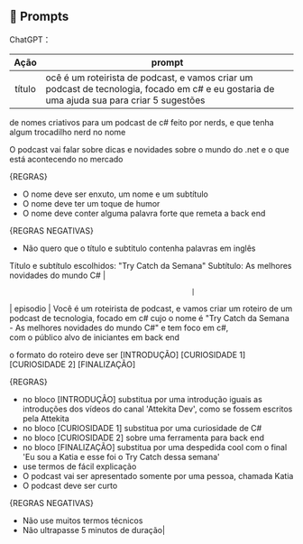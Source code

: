 ## 🧠 Prompts

ChatGPT：

|  Ação  | prompt                                                                                                                                     |
| :----: | ------------------------------------------------------------------------------------------------------------------------------------------ |
| título | ocê é um roteirista de podcast, e vamos criar um podcast de tecnologia, focado em c# e eu gostaria de uma ajuda sua para criar 5 sugestões |

de nomes criativos para um podcast de c# feito por nerds, e que tenha algum trocadilho nerd no nome

O podcast vai falar sobre dicas e novidades sobre o mundo do .net e o que está acontecendo no mercado

{REGRAS}

- O nome deve ser enxuto, um nome e um subtítulo
- O nome deve ter um toque de humor
- O nome deve conter alguma palavra forte que remeta a back end

{REGRAS NEGATIVAS}

- Não quero que o título e subtitulo contenha palavras em inglês

Título e subtítulo escolhidos:
"Try Catch da Semana"
Subtítulo: As melhores novidades do mundo C# |

                                                 |

| episodio | Você é um roteirista de podcast, e vamos criar um roteiro de um podcast de tecnologia, focado em c# cujo o
nome é "Try Catch da Semana - As melhores novidades do mundo C#" e tem foco em c#,  
com o público alvo de iniciantes em back end

o formato do roteiro deve ser
[INTRODUÇÃO]
[CURIOSIDADE 1]
[CURIOSIDADE 2]
[FINALIZAÇÃO]

{REGRAS}

- no bloco [INTRODUÇÃO] substitua por uma introdução iguais as introduções dos vídeos do canal 'Attekita Dev', como se fossem escritos pela Attekita
- no bloco [CURIOSIDADE 1] substitua por uma curiosidade de C#
- no bloco [CURIOSIDADE 2] sobre uma ferramenta para back end
- no bloco [FINALIZAÇÃO] substitua por uma despedida cool com o final 'Eu sou a Katia e esse foi o Try Catch dessa semana'
- use termos de fácil explicação
- O podcast vai ser apresentado somente por uma pessoa, chamada Katia
- O podcast deve ser curto

{REGRAS NEGATIVAS}

- Não use muitos termos técnicos
- Não ultrapasse 5 minutos de duração|
